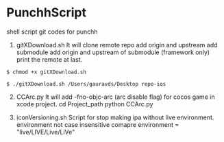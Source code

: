 # PunchhScript
shell script git codes for punchh

1. gitXDownload.sh
It will clone remote repo
add origin and upstream
add submodule
add origin and upstream of submodule (framework only)
print the remote at last.

`$ chmod +x gitXDownload.sh`

`$ ./gitXDownload.sh /Users/gauravds/Desktop repo-ios`


2. CCArc.py
It will add -fno-objc-arc (arc disable flag) for cocos game in xcode project.
cd Project_path
python CCArc.py

3. iconVersioning.sh
Script for stop making ipa without live environment.
environment not case insensitive comapre
environment = "live/LIVE/Live/LiVe" 
